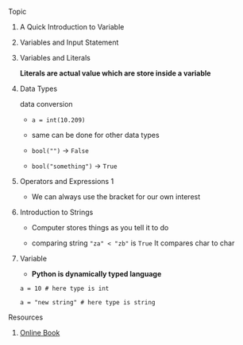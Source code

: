 Topic

1. A Quick Introduction to Variable
2. Variables and Input Statement
3. Variables and Literals

    **Literals are actual value which are store inside a variable**


4. Data Types

    data conversion

    * `a = int(10.209)`

    * same can be done for other data types


    * `bool("")` -> `False`

    * `bool("something")` -> `True`


5. Operators and Expressions 1

    * We can always use the bracket for our own interest

   
6. Introduction to Strings

    * Computer stores things as you tell it to do

    * comparing string `"za" < "zb"` is `True` It compares char to char


7. Variable


    * **Python is dynamically typed language**
    
    `a = 10 # here type is int`
    
   
    `a = "new string" # here type is string`


Resources 

1. [Online Book](https://pypod.github.io/)























